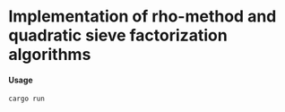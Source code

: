 # Implementation of rho-method and quadratic sieve factorization algorithms

#### Usage

```
cargo run
```
